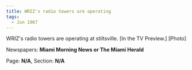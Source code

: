 ```yaml
---  
title: WRIZ's radio towers are operating  
tags:  
  - Jun 1967  
---  
```

  
WRIZ's radio towers are operating at stiltsville. [In the TV Preview.] [Photo]  
  
Newspapers: **Miami Morning News or The Miami Herald**  
  
Page: **N/A**, Section: **N/A** 
